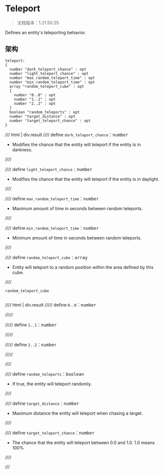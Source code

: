 # Teleport

> 文档版本：1.21.50.25

Defines an entity's teleporting behavior.

## 架构

```mcschema
teleport:
{
  number "dark_teleport_chance" : opt
  number "light_teleport_chance" : opt
  number "max_random_teleport_time" : opt
  number "min_random_teleport_time" : opt
  array "random_teleport_cube" : opt
  {
    number "0..0" : opt
    number "1..1" : opt
    number "2..2" : opt
  }
  boolean "random_teleports" : opt
  number "target_distance" : opt
  number "target_teleport_chance" : opt
}

```

/// html | div.result
//// define
`dark_teleport_chance`：<samp>number</samp>

- Modifies the chance that the entity will teleport if the entity is in darkness.


////


//// define
`light_teleport_chance`：<samp>number</samp>

- Modifies the chance that the entity will teleport if the entity is in daylight.


////


//// define
`max_random_teleport_time`：<samp>number</samp>

- Maximum amount of time in seconds between random teleports.


////


//// define
`min_random_teleport_time`：<samp>number</samp>

- Minimum amount of time in seconds between random teleports.


////


//// define
`random_teleport_cube`：<samp>array</samp>

- Entity will teleport to a random position within the area defined by this cube.


////

<div class="language-text highlight"><span class="filename"><code>random_teleport_cube</code></span><pre id="__code_1"><span></span></pre></div>

//// html | div.result
///// define
`0..0`：<samp>number</samp>


/////


///// define
`1..1`：<samp>number</samp>


/////


///// define
`2..2`：<samp>number</samp>


/////


////


//// define
`random_teleports`：<samp>boolean</samp>

- If true, the entity will teleport randomly.


////


//// define
`target_distance`：<samp>number</samp>

- Maximum distance the entity will teleport when chasing a target.


////


//// define
`target_teleport_chance`：<samp>number</samp>

- The chance that the entity will teleport between 0.0 and 1.0. 1.0 means 100%


////


///

